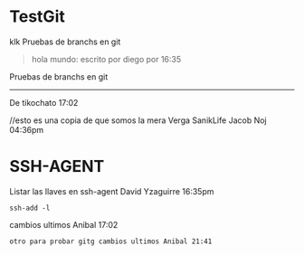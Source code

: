 # TestGit


klk
Pruebas de branchs en git
> hola mundo: escrito por diego por 16:35


Pruebas de branchs en git

-----------------------
De tikochato 17:02

//esto es una copia de que somos la mera Verga SanikLife Jacob Noj 04:36pm

# SSH-AGENT
Listar las llaves en ssh-agent
David Yzaguirre 16:35pm
```
ssh-add -l
```
cambios ultimos Anibal 17:02


```
otro para probar gitg cambios ultimos Anibal 21:41
